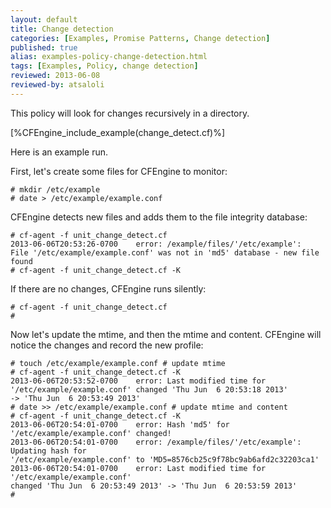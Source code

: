 ```yaml
---
layout: default
title: Change detection
categories: [Examples, Promise Patterns, Change detection]
published: true
alias: examples-policy-change-detection.html
tags: [Examples, Policy, change detection]
reviewed: 2013-06-08
reviewed-by: atsaloli
---
```


This policy will look for changes recursively in a directory.

[%CFEngine_include_example(change_detect.cf)%]

Here is an example run.

First, let's create some files for CFEngine to monitor:


```
# mkdir /etc/example 
# date > /etc/example/example.conf  
```

CFEngine detects new files and adds them to the file integrity database:

```
# cf-agent -f unit_change_detect.cf
2013-06-06T20:53:26-0700    error: /example/files/'/etc/example':
File '/etc/example/example.conf' was not in 'md5' database - new file found
# cf-agent -f unit_change_detect.cf -K
```

If there are no changes, CFEngine runs silently:

```
# cf-agent -f unit_change_detect.cf
#   
```

Now let's update the mtime, and then the mtime and content. 
CFEngine will notice the changes and record the new profile:

```
# touch /etc/example/example.conf # update mtime
# cf-agent -f unit_change_detect.cf -K
2013-06-06T20:53:52-0700    error: Last modified time for
'/etc/example/example.conf' changed 'Thu Jun  6 20:53:18 2013'
-> 'Thu Jun  6 20:53:49 2013'
# date >> /etc/example/example.conf # update mtime and content
# cf-agent -f unit_change_detect.cf -K
2013-06-06T20:54:01-0700    error: Hash 'md5' for '/etc/example/example.conf' changed!
2013-06-06T20:54:01-0700    error: /example/files/'/etc/example': Updating hash for
'/etc/example/example.conf' to 'MD5=8576cb25c9f78bc9ab6afd2c32203ca1'
2013-06-06T20:54:01-0700    error: Last modified time for '/etc/example/example.conf'
changed 'Thu Jun  6 20:53:49 2013' -> 'Thu Jun  6 20:53:59 2013'
#
```

